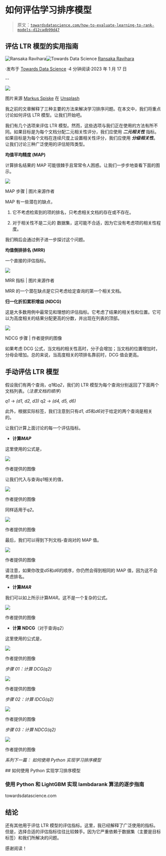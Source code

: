 # 如何评估学习排序模型

> 原文：[`towardsdatascience.com/how-to-evaluate-learning-to-rank-models-d12cadb99d47`](https://towardsdatascience.com/how-to-evaluate-learning-to-rank-models-d12cadb99d47)

## 评估 LTR 模型的实用指南

[](https://ransakaravihara.medium.com/?source=post_page-----d12cadb99d47--------------------------------)![Ransaka Ravihara](https://ransakaravihara.medium.com/?source=post_page-----d12cadb99d47--------------------------------)[](https://towardsdatascience.com/?source=post_page-----d12cadb99d47--------------------------------)![Towards Data Science](https://towardsdatascience.com/?source=post_page-----d12cadb99d47--------------------------------) [Ransaka Ravihara](https://ransakaravihara.medium.com/?source=post_page-----d12cadb99d47--------------------------------)

·发布于 [Towards Data Science](https://towardsdatascience.com/?source=post_page-----d12cadb99d47--------------------------------) ·4 分钟阅读·2023 年 1 月 17 日

--

![](img/d1829e4f1740ac9601d2d32d5ae7284a.png)

图片来源 [Markus Spiske](https://unsplash.com/@markusspiske?utm_source=medium&utm_medium=referral) 在 [Unsplash](https://unsplash.com/?utm_source=medium&utm_medium=referral)

我之前的文章解释了三种主要的方法来解决学习排序问题。在本文中，我们将重点讨论如何评估 LTR 模型。让我们开始吧。

我们有几个选项来评估 LTR 模型。然而，这些选项与我们正在使用的方法有所不同。如果目标是为每个文档分配二元相关性评分，我们应使用 ***二元相关性*** 指标。如果目标是为每个文档在连续尺度上设置相关性评分，我们应使用 ***分级相关性***。让我们讨论三种广泛使用的评估矩阵类型。

**均值平均精度 (MAP)**

计算排名结果的 MAP 可能很棘手且常常令人困惑。让我们一步步地查看下面的图示。

![](img/e91450e54b5fb8ce6bba079cc716a8f3.png)

MAP 步骤 | 图片来源作者

MAP 有一些潜在的缺点，

1.  它不考虑检索到的项的排名，只考虑相关文档的存在或不存在。

1.  对于相关性不是二元的 数据集，这可能不合适，因为它没有考虑项的相关性程度。

我们稍后会通过例子进一步探讨这个问题。

**均值倒排排名 (MRR)**

一个直接的评估指标。

![](img/29fea9071752be09b7cfdfd7aa3c45bf.png)

MRR 指标 | 图片来源作者

MRR 的一个潜在缺点是它只考虑给定查询的第一个相关文档。

**归一化折扣累积增益 (NDCG)**

这是大多数用例中最常见和理想的评估指标。它考虑了结果的相关性和位置。它可以为高度相关的结果分配更高的分数，并出现在列表的顶部。

![](img/8c8cf8d290a11ba3acb7a5d6c2885da4.png)

NDCG 步骤 | 作者提供的图像

如果考虑 DCG 公式，当文档的相关性高时，分子会增加；当文档的位置增加时，分母会增加。总的来说，当高度相关的项排名靠前时，DCG 值会更高。

## 手动评估 LTR 模型

假设我们有两个查询，*q1*和*q2*，我们的 LTR 模型为每个查询分别返回了下面两个文档列表。（*注意文档的顺序*）

*q1* → *(d1, d2, d3)* q2 → *(d4, d5, d6)*

此外，根据实际标签，我们注意到只有*d1, d5*和*d6*对于给定的两个查询是相关的。

让我们计算上面讨论的每一个评估指标。

+   **计算*MAP***

这里使用的公式是，

![](img/96a2aa0c373da03f19b8e297530cbac2.png)

作者提供的图像

让我们代入与查询*q1*相关的值，

![](img/3d2b20330a7b85d7c7af92e18bc3ac9f.png)

作者提供的图像

同样适用于*q2*。

![](img/1fe017ecc0fc5dfe8db431390bd0744b.png)

作者提供的图像

最后，我们可以得到下列文档-查询对的 MAP 值。

![](img/7af6bbb4c16a350a1903e3ff688c29bd.png)

作者提供的图像

请注意，如果你改变*d5*和*d6*的顺序，你仍然会得到相同的 MAP 值，因为这不会考虑排名。

+   **计算*MAR***

我们可以如上所示计算*MAR*。这不是一个复杂的公式。

![](img/0fc58bbf41b06552e3d44fc06988747e.png)

作者提供的图像

+   **计算 NDCG**（对于查询*q2*）

这里使用的公式是，

![](img/10764363c636d0beaed93db018338e11.png)

作者提供的图像

*步骤 01：计算 DCG(q2)*

![](img/837d72ba272d3a2a0c0aaef59d08336a.png)

作者提供的图像

*步骤 02：计算 IDCG(q2)*

![](img/afba39e1cad015505e1a67e78aeaf1f8.png)

作者提供的图像

*步骤 03：计算 NDCG(q2)*

![](img/5df6115890f710ea9f22c418c4c576fb.png)

作者提供的图像

*系列下一篇：* *如何使用 Python 实现学习排序模型*

[](/how-to-implement-learning-to-rank-model-using-python-569cd9c49b08?source=post_page-----d12cadb99d47--------------------------------) ## 如何使用 Python 实现学习排序模型

### 使用 Python 和 LightGBM 实现 lambdarank 算法的逐步指南

towardsdatascience.com

## 结论

还有其他用于评估 LTR 模型的评估指标。这里，我已经解释了广泛使用的指标。但是，选择合适的评估指标往往比较棘手。因为它严重依赖于数据集（主要是目标标签）和我们所解决的问题。

感谢阅读！

